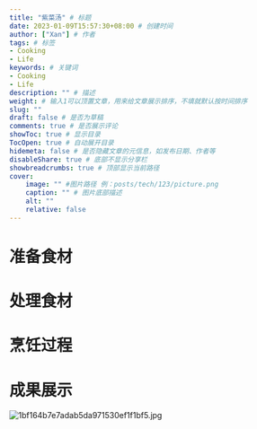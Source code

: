 ```yaml
---
title: "紫菜汤" # 标题
date: 2023-01-09T15:57:30+08:00 # 创建时间
author: ["Xan"] # 作者
tags: # 标签
- Cooking 
- Life 
keywords: # 关键词
- Cooking 
- Life 
description: "" # 描述
weight: # 输入1可以顶置文章，用来给文章展示排序，不填就默认按时间排序
slug: ""
draft: false # 是否为草稿
comments: true # 是否展示评论
showToc: true # 显示目录
TocOpen: true # 自动展开目录
hidemeta: false # 是否隐藏文章的元信息，如发布日期、作者等
disableShare: true # 底部不显示分享栏
showbreadcrumbs: true # 顶部显示当前路径
cover:
    image: "" #图片路径 例：posts/tech/123/picture.png
    caption: "" # 图片底部描述
    alt: ""
    relative: false
---
```


# 准备食材

# 处理食材

# 烹饪过程

# 成果展示
![1bf164b7e7adab5da971530ef1f1bf5.jpg](https://bu.dusays.com/2023/01/09/63bbc9538ba43.jpg)

